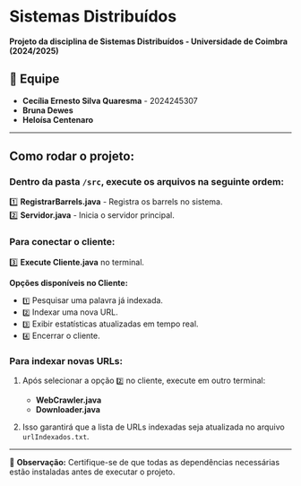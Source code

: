 # Sistemas Distribuídos

**Projeto da disciplina de Sistemas Distribuídos - Universidade de Coimbra (2024/2025)**

## 👥 Equipe
- **Cecília Ernesto Silva Quaresma** - 2024245307
- **Bruna Dewes**
- **Heloísa Centenaro**

---

## Como rodar o projeto:

### Dentro da pasta `/src`, execute os arquivos na seguinte ordem:

1️⃣ **RegistrarBarrels.java** - Registra os barrels no sistema.  
2️⃣ **Servidor.java** - Inicia o servidor principal.  

### Para conectar o cliente:
3️⃣ **Execute Cliente.java** no terminal.

**Opções disponíveis no Cliente:**  
- `1️⃣` Pesquisar uma palavra já indexada.  
- `2️⃣` Indexar uma nova URL.  
- `3️⃣` Exibir estatísticas atualizadas em tempo real.  
- `4️⃣` Encerrar o cliente.  

### Para indexar novas URLs:
1. Após selecionar a opção `2️⃣` no cliente, execute em outro terminal:  
   - **WebCrawler.java**  
   - **Downloader.java**  

2. Isso garantirá que a lista de URLs indexadas seja atualizada no arquivo `urlIndexados.txt`.  

---

📌 **Observação:** Certifique-se de que todas as dependências necessárias estão instaladas antes de executar o projeto.  


